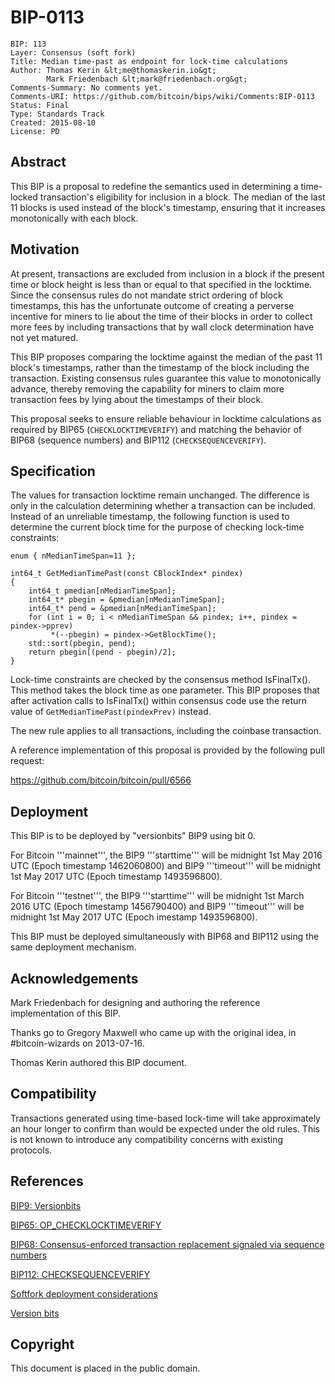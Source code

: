 # BIP-0113

    BIP: 113
    Layer: Consensus (soft fork)
    Title: Median time-past as endpoint for lock-time calculations
    Author: Thomas Kerin &lt;me@thomaskerin.io&gt;
            Mark Friedenbach &lt;mark@friedenbach.org&gt;
    Comments-Summary: No comments yet.
    Comments-URI: https://github.com/bitcoin/bips/wiki/Comments:BIP-0113
    Status: Final
    Type: Standards Track
    Created: 2015-08-10
    License: PD

## Abstract

This BIP is a proposal to redefine the semantics used in determining a time-locked transaction's eligibility for inclusion in a block.
The median of the last 11 blocks is used instead of the block's timestamp, ensuring that it increases monotonically with each block.

## Motivation

At present, transactions are excluded from inclusion in a block if the present time or block height is less than or equal to that specified in the locktime.
Since the consensus rules do not mandate strict ordering of block timestamps, this has the unfortunate outcome of creating a perverse incentive for miners to lie about the time of their blocks in order to collect more fees by including transactions that by wall clock determination have not yet matured.

This BIP proposes comparing the locktime against the median of the past 11 block's timestamps, rather than the timestamp of the block including the transaction.
Existing consensus rules guarantee this value to monotonically advance, thereby removing the capability for miners to claim more transaction fees by lying about the timestamps of their block.

This proposal seeks to ensure reliable behaviour in locktime calculations as required by BIP65 (`CHECKLOCKTIMEVERIFY`) and matching the behavior of BIP68 (sequence numbers) and BIP112 (`CHECKSEQUENCEVERIFY`).

## Specification

The values for transaction locktime remain unchanged.
The difference is only in the calculation determining whether a transaction can be included.
Instead of an unreliable timestamp, the following function is used to determine the current block time for the purpose of checking lock-time constraints:

    enum { nMedianTimeSpan=11 };
    
    int64_t GetMedianTimePast(const CBlockIndex* pindex)
    {
        int64_t pmedian[nMedianTimeSpan];
        int64_t* pbegin = &pmedian[nMedianTimeSpan];
        int64_t* pend = &pmedian[nMedianTimeSpan];
        for (int i = 0; i < nMedianTimeSpan && pindex; i++, pindex = pindex->pprev)
             *(--pbegin) = pindex->GetBlockTime();
        std::sort(pbegin, pend);
        return pbegin[(pend - pbegin)/2];
    }

Lock-time constraints are checked by the consensus method IsFinalTx().
This method takes the block time as one parameter.
This BIP proposes that after activation calls to IsFinalTx() within consensus code use the return value of `GetMedianTimePast(pindexPrev)` instead.

The new rule applies to all transactions, including the coinbase transaction.

A reference implementation of this proposal is provided by the following pull request:

https://github.com/bitcoin/bitcoin/pull/6566

## Deployment

This BIP is to be deployed by "versionbits" BIP9 using bit 0.

For Bitcoin '''mainnet''', the BIP9 '''starttime''' will be midnight 1st May 2016 UTC (Epoch timestamp 1462060800) and BIP9 '''timeout''' will be midnight 1st May 2017 UTC (Epoch timestamp 1493596800).

For Bitcoin '''testnet''', the BIP9 '''starttime''' will be midnight 1st March 2016 UTC (Epoch timestamp 1456790400) and BIP9 '''timeout''' will be midnight 1st May 2017 UTC (Epoch imestamp 1493596800).

This BIP must be deployed simultaneously with BIP68 and BIP112 using the same deployment mechanism.

## Acknowledgements

Mark Friedenbach for designing and authoring the reference implementation of this BIP.

Thanks go to Gregory Maxwell who came up with the original idea, in #bitcoin-wizards on 2013-07-16.

Thomas Kerin authored this BIP document.

## Compatibility

Transactions generated using time-based lock-time will take approximately an hour longer to confirm than would be expected under the old rules.
This is not known to introduce any compatibility concerns with existing protocols.

## References

[BIP9: Versionbits](/protocol/forks/bip-0009)

[BIP65: OP_CHECKLOCKTIMEVERIFY](/protocol/forks/bip-0065)

[BIP68: Consensus-enforced transaction replacement signaled via sequence numbers](/protocol/forks/bip-0068)

[BIP112: CHECKSEQUENCEVERIFY](/protocol/forks/bip-0112)

[Softfork deployment considerations](http://lists.linuxfoundation.org/pipermail/bitcoin-dev/2015-August/010396.html)

[Version bits](https://gist.github.com/sipa/bf69659f43e763540550)

## Copyright

This document is placed in the public domain.
